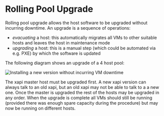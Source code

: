 Rolling Pool Upgrade
====================

Rolling pool upgrade allows the host software to be upgraded without incurring
downtime. An upgrade is a sequence of operations:
- *evacuating* a host: this automatically migrates all VMs to other suitable
  hosts and leaves the host in maintenance mode
- *upgrading* a host: this is a manual step (which could be automated via e.g.
  PXE) by which the software is updated

The following diagram shows an upgrade of a 4 host pool:

![Installing a new version without incurring VM downtime](http://xapi-project.github.io/xapi-project/doc/features/rpu.png)

The xapi master host must be upgraded first. A new xapi version can always
talk to an old xapi, but an old xapi may not be able to talk to a a new one.
Once the master is upgraded the rest of the hosts may be upgraded in any
order. When the upgrade is complete all VMs should still be running (provided
  there was enough spare capacity during the procedure) but may now be running
on different hosts.
